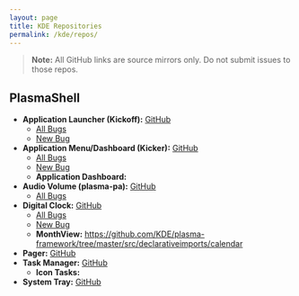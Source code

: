 ```yaml
---
layout: page
title: KDE Repositories
permalink: /kde/repos/
---
```


> **Note:** All GitHub links are source mirrors only. Do not submit issues to those repos.

## PlasmaShell

* **Application Launcher (Kickoff):** [GitHub](https://github.com/KDE/plasma-desktop/blob/master/applets/kickoff/)
    * [All Bugs](https://bugs.kde.org/buglist.cgi?bug_status=UNCONFIRMED&bug_status=CONFIRMED&bug_status=ASSIGNED&bug_status=REOPENED&bug_status=RESOLVED&bug_status=NEEDSINFO&bug_status=VERIFIED&bug_status=CLOSED&component=Application%20Launcher%20%28Kickoff%29&list_id=1406061&product=plasmashell&query_format=advanced)
    * [New Bug](https://bugs.kde.org/enter_bug.cgi?product=plasmashell&component=Application%20Launcher%20(Kickoff))
* **Application Menu/Dashboard (Kicker):** [GitHub](https://github.com/KDE/plasma-desktop/blob/master/applets/kicker/)
    * [All Bugs](https://bugs.kde.org/buglist.cgi?bug_status=UNCONFIRMED&bug_status=CONFIRMED&bug_status=ASSIGNED&bug_status=REOPENED&bug_status=RESOLVED&bug_status=NEEDSINFO&bug_status=VERIFIED&bug_status=CLOSED&component=Application%20Menu%20%28Kicker%29&list_id=1406061&product=plasmashell&query_format=advanced)
    * [New Bug](https://bugs.kde.org/enter_bug.cgi?product=plasmashell&component=Application%20Menu%20(Kicker))
    * **Application Dashboard:** 
* **Audio Volume (plasma-pa):** [GitHub](https://github.com/KDE/plasma-pa)
    * [All Bugs](https://bugs.kde.org/buglist.cgi?bug_status=UNCONFIRMED&bug_status=CONFIRMED&bug_status=ASSIGNED&bug_status=REOPENED&bug_status=RESOLVED&bug_status=NEEDSINFO&bug_status=VERIFIED&bug_status=CLOSED&list_id=1406062&product=plasma-pa&query_format=advanced)
* **Digital Clock:** [GitHub](https://github.com/KDE/plasma-desktop/blob/master/applets/kicker/)
    * [All Bugs](https://bugs.kde.org/buglist.cgi?bug_status=UNCONFIRMED&bug_status=CONFIRMED&bug_status=ASSIGNED&bug_status=REOPENED&bug_status=RESOLVED&bug_status=NEEDSINFO&bug_status=VERIFIED&bug_status=CLOSED&component=Digital%20Clock&list_id=1406061&product=plasmashell&query_format=advanced)
    * [New Bug](https://bugs.kde.org/enter_bug.cgi?product=plasmashell&component=Digital%20Clock)
    * **MonthView:** https://github.com/KDE/plasma-framework/tree/master/src/declarativeimports/calendar
* **Pager:** [GitHub](https://github.com/KDE/plasma-desktop/blob/master/applets/pager/)
* **Task Manager:** [GitHub](https://github.com/KDE/plasma-desktop/blob/master/applets/taskmanager/)
    * **Icon Tasks:** 
* **System Tray:** [GitHub](https://github.com/KDE/plasma-workspace/tree/master/applets/systemtray/)
